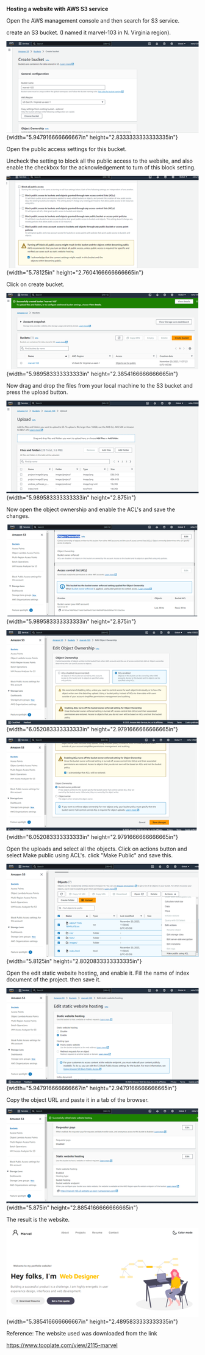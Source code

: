**Hosting a website with AWS S3 service**

Open the AWS management console and then search for S3 service.

create an S3 bucket. (I named it marvel-103 in N. Virginia region).

![](./media/image1.png){width="5.947916666666667in"
height="2.8333333333333335in"}

Open the public access settings for this bucket.

Uncheck the setting to block all the public access to the website, and
also enable the checkbox for the acknowledgement to turn of this block
setting.

![](./media/image2.png){width="5.78125in" height="2.7604166666666665in"}

Click on create bucket.

![](./media/image3.png){width="5.989583333333333in"
height="2.3854166666666665in"}

Now drag and drop the files from your local machine to the S3 bucket and
press the upload button.

![](./media/image4.png){width="5.989583333333333in" height="2.875in"}

Now open the object ownership and enable the ACL's and save the changes.

![](./media/image5.png){width="5.989583333333333in" height="2.875in"}

![](./media/image6.png){width="6.052083333333333in"
height="2.9791666666666665in"}

![](./media/image7.png){width="6.052083333333333in"
height="2.9791666666666665in"}

Open the uploads and select all the objects. Click on actions button and
select Make public using ACL's. click "Make Public" and save this.

![](./media/image8.png){width="5.8125in" height="2.8020833333333335in"}

Open the edit static website hosting, and enable it. Fill the name of
index document of the project. then save it.

![](./media/image9.png){width="5.947916666666667in"
height="2.9479166666666665in"}

Copy the object URL and paste it in a tab of the browser.

![](./media/image10.png){width="5.875in" height="2.8854166666666665in"}

The result is the website.

![](./media/image11.png){width="5.385416666666667in"
height="2.4895833333333335in"}

Reference: The website used was downloaded from the link

<https://www.tooplate.com/view/2115-marvel>
